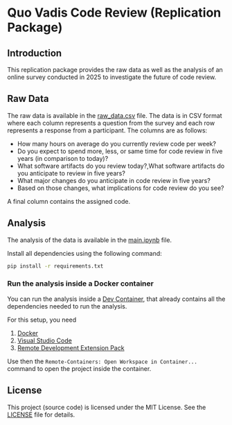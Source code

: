 # Quo Vadis Code Review (Replication Package)

## Introduction

This replication package provides the raw data as well as the analysis of an online survey conducted in 2025 to investigate the future of code review.

## Raw Data

The raw data is available in the [raw_data.csv](./raw_data.csv) file. The data is in CSV format where each column represents a question from the survey and each row represents a response from a participant. The columns are as follows:

- How many hours on average do you currently review code per week?
- Do you expect to spend more, less, or same time for code review in five years (in comparison to today)?
- What software artifacts do you review today?,What software artifacts do you anticipate to review in five years?
- What major changes do you anticipate in code review in five years?
- Based on those changes, what implications for code review do you see?

A final column contains the assigned code.

## Analysis

The analysis of the data is available in the [main.ipynb](./main.ipynb) file.

Install all dependencies using the following command:

```bash
pip install -r requirements.txt
```

### Run the analysis inside a Docker container

You can run the analysis inside a [Dev Container](https://code.visualstudio.com/docs/devcontainers/containers), that already contains all the dependencies needed to run the analysis.

For this setup, you need

1. [Docker](https://www.docker.com)
2. [Visual Studio Code](https://code.visualstudio.com)
3. [Remote Development Extension Pack](https://marketplace.visualstudio.com/items?itemName=ms-vscode-remote.vscode-remote-extensionpack)

Use then the `Remote-Containers: Open Workspace in Container...` command to open the project inside the container.

## License

This project (source code) is licensed under the MIT License. See the [LICENSE](LICENSE) file for details.
